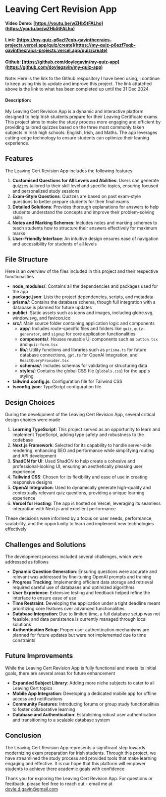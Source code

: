 # Leaving Cert Revision App

#### Video Demo: [https://youtu.be/wZHb5tFALho](https://youtu.be/wZHb5tFALho)

#### Link: [https://my-quiz-p6azf7eqb-gavinthecraics-projects.vercel.app/quiz/create](https://my-quiz-p6azf7eqb-gavinthecraics-projects.vercel.app/quiz/create)

#### Github: [https://github.com/doylegavin/my-quiz-app](https://github.com/doylegavin/my-quiz-app)

Note: Here is the link to the Github respository I have been using, I continue to keep using this to update and improve this project. The link attatched above is the link to what has been completed up until the 31 Dec 2024. 




#### Description:

My Leaving Cert Revision App is a dynamic and interactive platform designed to help Irish students prepare for their Leaving Certificate exams. This project aims to make the study process more engaging and efficient by providing tailored quizzes based on the three most commonly taken subjects in Irish high schools: English, Irish, and Maths. The app leverages cutting-edge technology to ensure students can optimize their leaning experience.

## Features

The Leaving Cert Revision App includes the following features

1. **Customised Questions for All Levels and Abilities**: Users can generate quizzes tailored to their skill level and specific topics, ensuring focused and personalized study sessions
2. **Exam-Style Questions**: Quizzes are based on past exam-style questions to better prepare students for their final exams
3. **Detailed Solutions**: Provides thorough explanations for answers to help students understand the concepts and improve their problem-solving skills
4. **Notes and Marking Schemes**: Includes notes and marking schemes to teach students how to structure their answers effectively for maximum marks
5. **User-Friendly Interface**: An intuitive design ensures ease of navigation and accessibility for students of all levels

## File Structure

Here is an overview of the files included in this project and their respective functionalities

- **node\_modules/**: Contains all the dependencies and packages used for the app
- **package.json**: Lists the project dependencies, scripts, and metadata
- **prisma/**: Contains the database schema, though full integration with a database is planned for future updates
- **public/**: Static assets such as icons and images, including globe.svg, window\.svg, and favicon.ico
- **src/**: Main source folder containing application logic and components
  - **app/**: Includes route-specific files and folders like `quiz`, `quiz-generator`, and `signup` for core application functionalities
  - **components/**: Houses reusable UI components such as `button.tsx` and `quiz-form.tsx`
  - **lib/**: Utility functions and libraries such as `prisma.ts` for future database connections, `gpt.ts` for OpenAI integration, and `ReactQueryProvider.tsx`
  - **schemas/**: Includes schemas for validating or structuring data
  - **styles/**: Contains the global CSS file (`globals.css`) for the app's styling
- **tailwind.config.js**: Configuration file for Tailwind CSS
- **tsconfig.json**: TypeScript configuration file

## Design Choices

During the development of the Leaving Cert Revision App, several critical design choices were made

1. **Learning TypeScript**: This project served as an opportunity to learn and implement TypeScript, adding type safety and robustness to the codebase
2. **Next.js Framework**: Selected for its capability to handle server-side rendering, enhancing SEO and performance while simplifying routing and API development
3. **ShadCN for UI**: Used ShadCN to help create a cohesive and professional-looking UI, ensuring an aesthetically pleasing user experience
4. **Tailwind CSS**: Chosen for its flexibility and ease of use in creating responsive designs
5. **OpenAI Integration**: Used to dynamically generate high-quality and contextually relevant quiz questions, providing a unique learning experience
6. **Vercel for Hosting**: The app is hosted on Vercel, leveraging its seamless integration with Next.js and excellent performance

These decisions were informed by a focus on user needs, performance, scalability, and the opportunity to learn and implement new technologies effectively

## Challenges and Solutions

The development process included several challenges, which were addressed as follows

- **Dynamic Question Generation**: Ensuring questions were accurate and relevant was addressed by fine-tuning OpenAI prompts and training
- **Progress Tracking**: Implementing efficient data storage and retrieval required careful use of databases and optimized algorithms
- **User Experience**: Extensive testing and feedback helped refine the interface to ensure ease of use
- **Time Restraint**: Developing the application under a tight deadline meant prioritizing core features over advanced functionalities
- **Database Integration**: Due to limited time, a full database setup was not feasible, and data persistence is currently managed through local solutions
- **Authentication Setup**: Proper user authentication mechanisms are planned for future updates but were not implemented due to time constraints

## Future Improvements

While the Leaving Cert Revision App is fully functional and meets its initial goals, there are several areas for future enhancement

- **Expanded Subject Library**: Adding more niche subjects to cater to all Leaving Cert topics
- **Mobile App Integration**: Developing a dedicated mobile app for offline access and notifications
- **Community Features**: Introducing forums or group study functionalities to foster collaborative learning
- **Database and Authentication**: Establishing robust user authentication and transitioning to a scalable database system

## Conclusion

The Leaving Cert Revision App represents a significant step towards modernizing exam preparation for Irish students. Through this project, we have streamlined the study process and provided tools that make learning engaging and effective. It is our hope that this platform will empower students to achieve there academic goals with confidence

Thank you for exploring the Leaving Cert Revision App. For questions or feedback, please feel free to reach out - email me at [doyle.d.gavin@gmail.com](mailto\:doyle.d.gavin@gmail.com)
